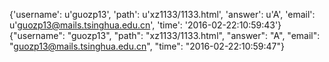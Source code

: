 {'username': u'guozp13', 'path': u'xz1133/1133.html', 'answer': u'A', 'email': u'guozp13@mails.tsinghua.edu.cn', 'time': '2016-02-22:10:59:43'}
{"username": "guozp13", "path": "xz1133/1133.html", "answer": "A", "email": "guozp13@mails.tsinghua.edu.cn", "time": "2016-02-22:10:59:47"}